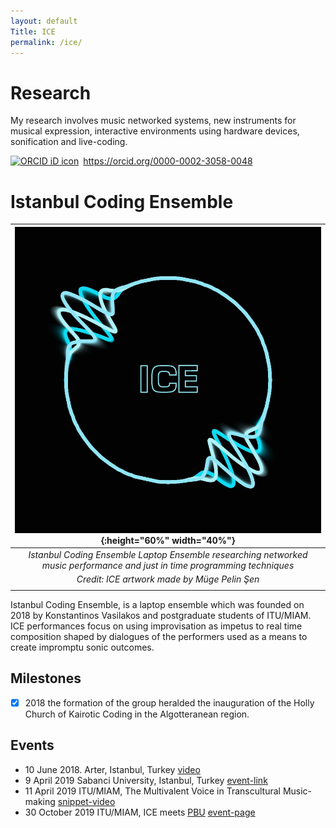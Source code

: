 ```yaml
---
layout: default
Title: ICE
permalink: /ice/
---
```


# Research
My research involves music networked systems, new instruments for musical expression, interactive environments using hardware devices, sonification and live-coding.
<div itemscope itemtype="https://schema.org/Person"><a itemprop="sameAs" content="https://orcid.org/0000-0002-3058-0048" href="https://orcid.org/0000-0002-3058-0048" target="orcid.widget" rel="me noopener noreferrer" style="vertical-align:top;"><img src="https://orcid.org/sites/default/files/images/orcid_16x16.png" style="width:1em;margin-right:.5em;" alt="ORCID iD icon">https://orcid.org/0000-0002-3058-0048</a></div>


# Istanbul Coding Ensemble

| ![](images/ICE-logo.jpeg){:height="60%" width="40%"}                                                                       |
|:--------------------------------------------------------------------------------------------------------------------------:|
| *Istanbul Coding Ensemble Laptop Ensemble researching networked music performance and just in time programming techniques* |
| *Credit: ICE artwork made by Müge Pelin Şen*                                                                               |
|                                                                                                                            |

Istanbul Coding Ensemble, is a laptop ensemble which was founded on 2018 by Konstantinos Vasilakos and postgraduate students of ITU/MIAM. ICE performances focus on using improvisation as impetus to real time composition shaped by dialogues of the performers used as a means to create impromptu sonic outcomes.

## Milestones
- [x] 2018 the formation of the group heralded the inauguration of the Holly Church of Kairotic Coding in the Algotteranean region.

## Events
- 10 June 2018. Arter, Istanbul, Turkey [video](https://www.youtube.com/watch?v=fsUI83MMogg&t=1445s)
- 9 April 2019 Sabanci University, Istanbul, Turkey [event-link](https://fass.sabanciuniv.edu/tr/event-detail?nid=20385)
- 11 April 2019 ITU/MIAM, The Multivalent Voice in Transcultural Music-making [snippet-video](https://www.facebook.com/itumiam/videos/579657199209878)
- 30 October 2019 ITU/MIAM, ICE meets [PBU](http://wertlos.org/pbup/) [event-page](https://www.miam.itu.edu.tr/en/2019/10/25/pbu-meets-ice-laptop-performance-using-networked-music-systems-2/)
